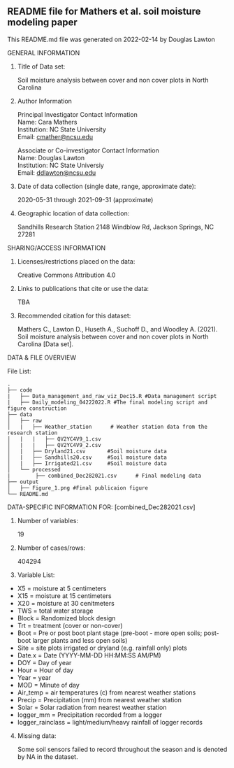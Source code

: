 ## README file for Mathers et al. soil moisture modeling paper

This README.md file was generated on 2022-02-14 by Douglas Lawton

GENERAL INFORMATION

1. Title of Data set: 

    Soil moisture analysis between cover and non cover plots in North Carolina

2. Author Information  

	Principal Investigator Contact Information  
	Name: Cara Mathers  
	Institution: NC State University  
	Email: cmather@ncsu.edu  

	Associate or Co-investigator Contact Information  
	Name: Douglas Lawton  
	Institution: NC State Universiy  
	Email: ddlawton@ncsu.edu  


3. Date of data collection (single date, range, approximate date):  

    2020-05-31 through 2021-09-31 (approximate)  

4. Geographic location of data collection: 

    Sandhills Research Station
    2148 Windblow Rd, Jackson Springs, NC 27281


SHARING/ACCESS INFORMATION

1. Licenses/restrictions placed on the data: 

    Creative Commons Attribution 4.0 

2. Links to publications that cite or use the data: 

    TBA


6. Recommended citation for this dataset: 

    Mathers C., Lawton D., Huseth A., Suchoff D., and Woodley A. (2021). Soil moisture analysis between cover and non cover plots in North Carolina [Data set].


DATA & FILE OVERVIEW

File List: 

```
.
├── code  
|   ├── Data_management_and_raw_viz_Dec15.R #Data management script
|   ├── Daily_modeling_04222022.R #The final modeling script and figure construction
├── data                    
│   ├── raw      
│   |   ├── Weather_station      # Weather station data from the research station
│   |   |   ├── QV2YC4V9_1.csv      
│   |   |   ├── QV2YC4V9_2.csv     
│   |   ├── Dryland21.csv       #Soil moisture data 
│   |   ├── Sandhills20.csv     #Soil moisture data 
│   |   ├── Irrigated21.csv     #Soil moisture data  
│   └── processed      
|        ├── combined_Dec282021.csv      # Final modeling data
├── output 
│   ├── Figure_1.png #Final publicaion figure
└── README.md

```


DATA-SPECIFIC INFORMATION FOR: [combined_Dec282021.csv]

1. Number of variables: 

    19 

2. Number of cases/rows: 

    404294

3. Variable List: 

* X5 = moisture at 5 centimeters
* X15 = moisture at 15 centimeters
* X20 = moisture at 30 cenitmeters
* TWS = total water storage
* Block = Randomized block design
* Trt = treatment (cover or non-cover)
* Boot = Pre or post boot plant stage (pre-boot - more open soils; post-boot larger plants and less open soils)
* Site = site plots irrigated or dryland (e.g. rainfall only) plots
* Date.x = Date (YYYY-MM-DD HH:MM:SS AM/PM)
* DOY = Day of year
* Hour = Hour of day
* Year = year
* MOD = Minute of day
* Air_temp = air temperatures (c) from nearest weather stations
* Precip = Precipitation  (mm) from nearest weather station
* Solar = Solar radiation from nearest weather station
* logger_mm = Precipitation recorded from a logger
* logger_rainclass = light/medium/heavy rainfall of logger records

4. Missing data: 

    Some soil sensors failed to record throughout the season and is denoted by NA in the dataset.


